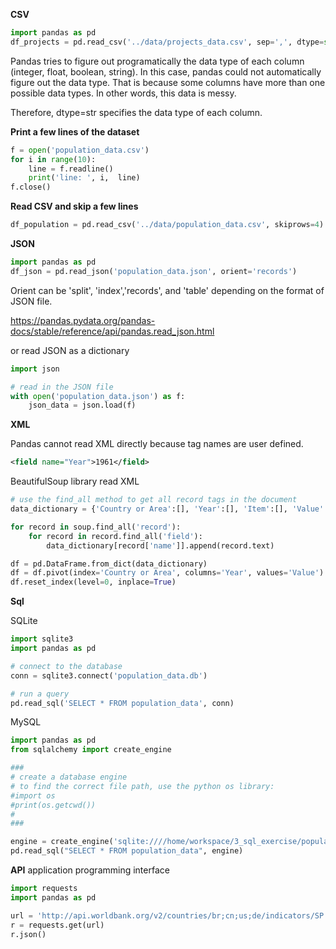 **CSV**

```python
import pandas as pd
df_projects = pd.read_csv('../data/projects_data.csv', sep=',', dtype=str)
```



Pandas tries to figure out programatically the data type of each column (integer, float, boolean, string). In this case, pandas could not automatically figure out the data type. That is because some columns have more than one possible data types. In other words, this data is messy. 

Therefore, dtype=str specifies the data type of each column.

**Print a few lines of the dataset**

```python
f = open('population_data.csv')
for i in range(10):
    line = f.readline()
    print('line: ', i,  line)
f.close() 
```

**Read CSV and skip a few lines**

```python
df_population = pd.read_csv('../data/population_data.csv', skiprows=4)
```



**JSON**

```python
import pandas as pd
df_json = pd.read_json('population_data.json', orient='records')
```

Orient can be 'split', 'index','records', and 'table' depending on the format of JSON file.

https://pandas.pydata.org/pandas-docs/stable/reference/api/pandas.read_json.html

or read JSON as a dictionary

```python
import json

# read in the JSON file
with open('population_data.json') as f:
    json_data = json.load(f)
```



**XML**

Pandas cannot read XML directly because tag names are user defined.

```xml
<field name="Year">1961</field>
```

BeautifulSoup library read XML



```python
# use the find_all method to get all record tags in the document
data_dictionary = {'Country or Area':[], 'Year':[], 'Item':[], 'Value':[]}

for record in soup.find_all('record'):
    for record in record.find_all('field'):
        data_dictionary[record['name']].append(record.text)

df = pd.DataFrame.from_dict(data_dictionary)
df = df.pivot(index='Country or Area', columns='Year', values='Value')
df.reset_index(level=0, inplace=True)
```



**Sql** 

SQLite

```python
import sqlite3
import pandas as pd

# connect to the database
conn = sqlite3.connect('population_data.db')

# run a query
pd.read_sql('SELECT * FROM population_data', conn)
```

MySQL

```python
import pandas as pd
from sqlalchemy import create_engine

### 
# create a database engine 
# to find the correct file path, use the python os library:
#import os
#print(os.getcwd())
#
###

engine = create_engine('sqlite:////home/workspace/3_sql_exercise/population_data.db')
pd.read_sql("SELECT * FROM population_data", engine)
```





**API**		application programming interface

```python
import requests
import pandas as pd

url = 'http://api.worldbank.org/v2/countries/br;cn;us;de/indicators/SP.POP.TOTL/?format=json&per_page=1000'
r = requests.get(url)
r.json()
```

